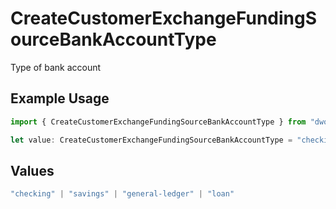 # CreateCustomerExchangeFundingSourceBankAccountType

Type of bank account

## Example Usage

```typescript
import { CreateCustomerExchangeFundingSourceBankAccountType } from "dwolla/models";

let value: CreateCustomerExchangeFundingSourceBankAccountType = "checking";
```

## Values

```typescript
"checking" | "savings" | "general-ledger" | "loan"
```